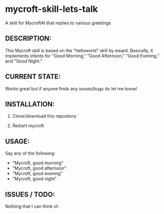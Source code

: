 # mycroft-skill-lets-talk
A skill for MycroftAI that replies to various greetings

## DESCRIPTION:

This Mycroft skill is based on the "helloworld" skill
by eward.  Basically, it implements intents for "Good
Morning," "Good Afternoon," "Good Evening," and "Good Night."

## CURRENT STATE:

Works great but if anyone finds any issues/bugs do let me know!

## INSTALLATION:

1.  Clone/download this repository

2.  Restart mycroft

## USAGE:

Say any of the following:

  * "Mycroft, good morning"
  * "Mycroft, good afternoon"
  * "Mycroft, good evening"
  * "Mycroft, good night"

## ISSUES / TODO:

Nothing that I can think of.


